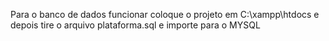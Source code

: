 Para o banco de dados funcionar coloque o projeto em C:\xampp\htdocs e depois tire o arquivo plataforma.sql e importe para o MYSQL
